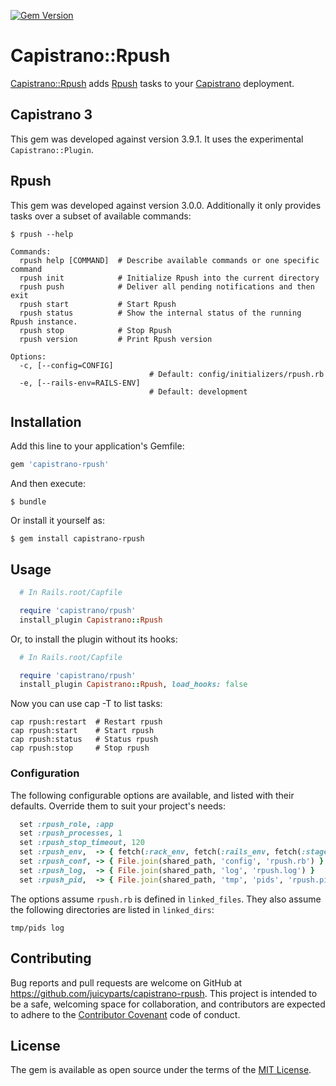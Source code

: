 [![Gem Version](https://badge.fury.io/rb/capistrano-rpush.svg)](https://badge.fury.io/rb/capistrano-rpush)

# Capistrano::Rpush

[Capistrano::Rpush](https://github.com/juicyparts/capistrano-rpush) adds [Rpush](https://rubygems.org/gems/rpush) tasks to your [Capistrano](https://rubygems.org/gems/capistrano) deployment.

## Capistrano 3

This gem was developed against version 3.9.1. It uses the experimental ```Capistrano::Plugin```.

## Rpush

This gem was developed against version 3.0.0. Additionally it only provides tasks over a subset of available commands:

    $ rpush --help

```
Commands:
  rpush help [COMMAND]  # Describe available commands or one specific command
  rpush init            # Initialize Rpush into the current directory
  rpush push            # Deliver all pending notifications and then exit
  rpush start           # Start Rpush
  rpush status          # Show the internal status of the running Rpush instance.
  rpush stop            # Stop Rpush
  rpush version         # Print Rpush version

Options:
  -c, [--config=CONFIG]
                               # Default: config/initializers/rpush.rb
  -e, [--rails-env=RAILS-ENV]
                               # Default: development
```

## Installation

Add this line to your application's Gemfile:

```ruby
gem 'capistrano-rpush'
```

And then execute:

    $ bundle

Or install it yourself as:

    $ gem install capistrano-rpush

## Usage

```ruby
  # In Rails.root/Capfile

  require 'capistrano/rpush'
  install_plugin Capistrano::Rpush
```
Or, to install the plugin without its hooks:
```ruby
  # In Rails.root/Capfile

  require 'capistrano/rpush'
  install_plugin Capistrano::Rpush, load_hooks: false
```

Now you can use cap -T to list tasks:

```
cap rpush:restart  # Restart rpush
cap rpush:start    # Start rpush
cap rpush:status   # Status rpush
cap rpush:stop     # Stop rpush
```

### Configuration

The following configurable options are available, and listed with their defaults. Override them to suit your project's needs:

```ruby
  set :rpush_role, :app
  set :rpush_processes, 1
  set :rpush_stop_timeout, 120
  set :rpush_env,  -> { fetch(:rack_env, fetch(:rails_env, fetch(:stage))) }
  set :rpush_conf, -> { File.join(shared_path, 'config', 'rpush.rb') }
  set :rpush_log,  -> { File.join(shared_path, 'log', 'rpush.log') }
  set :rpush_pid,  -> { File.join(shared_path, 'tmp', 'pids', 'rpush.pid') }
```

The options assume ```rpush.rb``` is defined in ```linked_files```. They also assume the following directories are listed in ```linked_dirs```:

    tmp/pids log


## Contributing

Bug reports and pull requests are welcome on GitHub at https://github.com/juicyparts/capistrano-rpush. This project is intended to be a safe, welcoming space for collaboration, and contributors are expected to adhere to the [Contributor Covenant](http://contributor-covenant.org) code of conduct.


## License

The gem is available as open source under the terms of the [MIT License](http://opensource.org/licenses/MIT).

